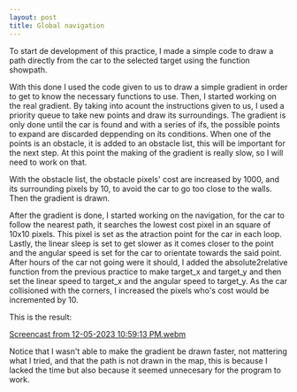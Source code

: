 ```yaml
---
layout: post
title: Global navigation
---
```

To start de development of this practice, I made a simple code to draw a path directly from the car to the selected target using the function showpath.

With this done I used the code given to us to draw a simple gradient in order to get to know the necessary functions to use. Then, I started working on the real gradient. By taking into acount the instructions given to us, I used a priority queue to take new points and draw its surroundings. The gradient is only done until the car is found and with a series of ifs, the possible points to expand are discarded deppending on its conditions. When one of the points is an obstacle, it is added to an obstacle list, this will be important for the next step. At this point the making of the gradient is really slow, so I will need to work on that.

With the obstacle list, the obstacle pixels' cost are increased by 1000, and its surrounding pixels by 10, to avoid the car to go too close to the walls. Then the gradient is drawn.

After the gradient is done, I started working on the navigation, for the car to follow the nearest path, it searches the lowest cost pixel in an square of 10x10 pixels. This pixel is set as the atraction point for the car in each loop. Lastly, the linear sleep is set to get slower as it comes closer to the point and the angular speed is set for the car to orientate towards the said point. After hours of the car not going were it should, I added the absolute2relative function from the previous practice to make target_x and target_y and then set the linear speed to target_x and the angular speed to target_y. As the car collisioned with the corners, I increased the pixels who's cost would be incremented by 10.

This is the result:

[Screencast from 12-05-2023 10:59:13 PM.webm](https://github.com/psanchezf2021/robotica_movil_blog/assets/92941198/a557b3c8-e4ad-4973-b089-2ebf35b86e85)

Notice that I wasn't able to make the gradient be drawn faster, not mattering what I tried, and that the path is not drawn in the map, this is because I lacked the time but also because it seemed unnecesary for the program to work.
